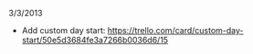 3/3/2013
 * Add custom day start: https://trello.com/card/custom-day-start/50e5d3684fe3a7266b0036d6/15